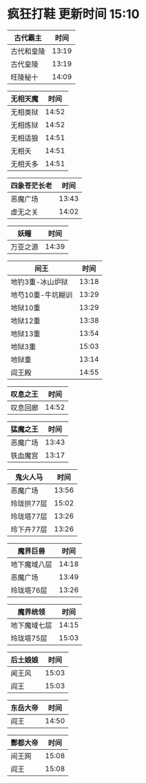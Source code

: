 # 疯狂打鞋 更新时间 15:10

| 古代霸主   | 时间    |
|--------|-------|
| 古代和皇陵 | 13:19 |
| 古代皇陵 | 13:19 |
| 旺陵秘十 | 14:09 |

| 无相天魔   | 时间    |
|--------|-------|
| 无相类狱 | 14:52 |
| 无相炼狱 | 14:52 |
| 无相适狼 | 14:51 |
| 无相夭 | 14:51 |
| 无相夭多 | 14:51 |

| 四象苍茫长老   | 时间    |
|--------|-------|
| 恶魔广场 | 13:43 |
| 虚无之关 | 14:02 |

| 妖瞳   | 时间    |
|--------|-------|
| 万亚之源 | 14:39 |

| 间王   | 时间    |
|--------|-------|
| 地钓3重-冰山炉狱 | 13:18 |
| 地芍10重-牛坑糊训 | 13:29 |
| 地狱10重 | 13:29 |
| 地狱12重 | 13:38 |
| 地狱13重 | 13:54 |
| 地狱3重 | 15:03 |
| 地狱重 | 13:14 |
| 阎王殿 | 14:55 |

| 叹息之王   | 时间    |
|--------|-------|
| 叹息回廊 | 14:52 |

| 猛魔之王   | 时间    |
|--------|-------|
| 恶魔广场 | 13:43 |
| 铁血魔宫 | 13:17 |

| 鬼火人马   | 时间    |
|--------|-------|
| 恶魔广场 | 13:56 |
| 玲珑拱77层 | 15:02 |
| 玲珑塔77层 | 13:26 |
| 玲下卉77层 | 13:26 |

| 魔界巨兽   | 时间    |
|--------|-------|
| 地下魔域八层 | 14:18 |
| 恶魔广场 | 13:49 |
| 玲珑塔76层 | 13:26 |

| 魔界统领   | 时间    |
|--------|-------|
| 地下魔域七层 | 14:15 |
| 玲珑塔75层 | 15:03 |

| 后土娘娘   | 时间    |
|--------|-------|
| 闻王风 | 15:03 |
| 阎王 | 15:03 |

| 东岳大帝   | 时间    |
|--------|-------|
| 阎王 | 14:50 |

| 酆都大帝   | 时间    |
|--------|-------|
| 间王网 | 15:08 |
| 阎王 | 15:08 |